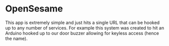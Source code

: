 # OpenSesame

This app is extremely simple and just hits a single URL that can be hooked up to any number of services.  For example this system was created to hit an Arduino hooked up to our door buzzer allowing for keyless access (hence the name).   